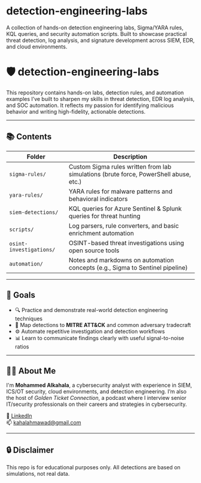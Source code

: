 # detection-engineering-labs
A collection of hands-on detection engineering labs, Sigma/YARA rules, KQL queries, and security automation scripts. Built to showcase practical threat detection, log analysis, and signature development across SIEM, EDR, and cloud environments.

# 🛡️ detection-engineering-labs

This repository contains hands-on labs, detection rules, and automation examples I’ve built to sharpen my skills in threat detection, EDR log analysis, and SOC automation. It reflects my passion for identifying malicious behavior and writing high-fidelity, actionable detections.

---

## 📚 Contents

| Folder | Description |
|--------|-------------|
| `sigma-rules/` | Custom Sigma rules written from lab simulations (brute force, PowerShell abuse, etc.) |
| `yara-rules/` | YARA rules for malware patterns and behavioral indicators |
| `siem-detections/` | KQL queries for Azure Sentinel & Splunk queries for threat hunting |
| `scripts/` | Log parsers, rule converters, and basic enrichment automation |
| `osint-investigations/` | OSINT-based threat investigations using open source tools |
| `automation/` | Notes and markdowns on automation concepts (e.g., Sigma to Sentinel pipeline) |

---

## 🎯 Goals

- 🔍 Practice and demonstrate real-world detection engineering techniques  
- 🧠 Map detections to **MITRE ATT&CK** and common adversary tradecraft  
- ⚙️ Automate repetitive investigation and detection workflows  
- 📊 Learn to communicate findings clearly with useful signal-to-noise ratios  

---

## 🧑‍💻 About Me

I'm **Mohammed Alkahala**, a cybersecurity analyst with experience in SIEM, ICS/OT security, cloud environments, and detection engineering. I’m also the host of *Golden Ticket Connection*, a podcast where I interview senior IT/security professionals on their careers and strategies in cybersecurity.

🔗 [LinkedIn](https://www.linkedin.com/in/mohammed-alkahala-6362b4192/)   
📫 kahalahmawad@gmail.com  

---

## 🔒 Disclaimer

This repo is for educational purposes only. All detections are based on simulations, not real data.

